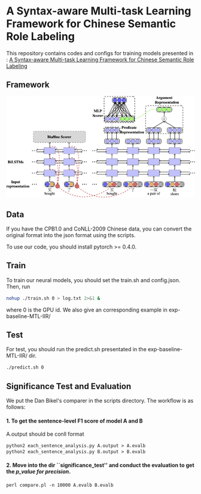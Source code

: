 # A Syntax-aware Multi-task Learning Framework for Chinese Semantic Role Labeling
This repository contains codes and configs for training models presented in : [A Syntax-aware Multi-task Learning Framework for Chinese Semantic Role Labeling](https://kirosummer.github.io/documents/papers/a_syntax_aware_mtl_framework_for_chinese_SRL.pdf)

## Framework
![Framework](img/proposed-framework-crop.jpg)
## Data
If you have the CPB1.0 and CoNLL-2009 Chinese data, you can convert the original format into the json format using the scripts.

To use our code, you should install pytorch >= 0.4.0.

## Train
To train our neural models, you should set the train.sh and config.json. Then, run
```bash
nohup ./train.sh 0 > log.txt 2>&1 &
```
where 0 is the GPU id.
We also give an corresponding example in exp-baseline-MTL-IIR/

## Test
For test, you should run the predict.sh presentated in the exp-baseline-MTL-IIR/ dir.
```bash
./predict.sh 0
```
## Significance Test and Evaluation
We put the Dan Bikel's comparer in the scripts directory. The workflow is as follows:
#### 1. To get the sentence-level F1 score of model A and B
A.output should be conll format
```
python2 each_sentence_analysis.py A.output > A.evalb
python2 each_sentence_analysis.py B.output > B.evalb
```
#### 2. Move into the dir ``significance_test'' and conduct the evaluation to get the *p_value for precision*.
```
perl compare.pl -n 10000 A.evalb B.evalb
```

